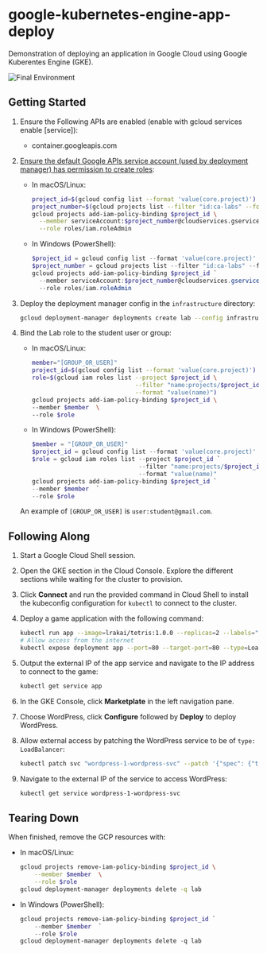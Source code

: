 # google-kubernetes-engine-app-deploy

Demonstration of deploying an application in Google Cloud using Google Kuberentes Engine (GKE).

![Final Environment](https://user-images.githubusercontent.com/3911650/48246112-53d23d00-e3ab-11e8-9e80-46c6366e0acc.png)

## Getting Started

1. Ensure the Following APIs are enabled (enable with gcloud services enable [service]):

    - container.googleapis.com

1. [Ensure the default Google APIs service account (used by deployment manager) has permission to create roles](https://cloud.google.com/deployment-manager/docs/configuration/set-access-control-resources):

    - In macOS/Linux:

        ```sh
        project_id=$(gcloud config list --format 'value(core.project)')
        project_number=$(gcloud projects list --filter "id:ca-labs" --format 'value(projectNumber)')
        gcloud projects add-iam-policy-binding $project_id \
          --member serviceAccount:$project_number@cloudservices.gserviceaccount.com \
          --role roles/iam.roleAdmin
        ```

    - In Windows (PowerShell):

        ```ps1
        $project_id = gcloud config list --format 'value(core.project)'
        $project_number = gcloud projects list --filter "id:ca-labs" --format 'value(projectNumber)'
        gcloud projects add-iam-policy-binding $project_id `
          --member serviceAccount:$project_number@cloudservices.gserviceaccount.com `
          --role roles/iam.roleAdmin
        ```

1. Deploy the deployment manager config in the `infrastructure` directory:

    ```sh
    gcloud deployment-manager deployments create lab --config infrastructure/deployment.yaml
    ```

1. Bind the Lab role to the student user or group:

    - In macOS/Linux:

        ```sh
        member="[GROUP_OR_USER]"
        project_id=$(gcloud config list --format 'value(core.project)')
        role=$(gcloud iam roles list --project $project_id \
                                     --filter "name:projects/$project_id/roles/studentrole*" \
                                     --format "value(name)")
        gcloud projects add-iam-policy-binding $project_id \
        --member $member  \
        --role $role
        ```

    - In Windows (PowerShell):

        ```ps1
        $member = "[GROUP_OR_USER]"
        $project_id = gcloud config list --format 'value(core.project)'
        $role = gcloud iam roles list --project $project_id `
                                      --filter "name:projects/$project_id/roles/studentrole*" `
                                      --format "value(name)"
        gcloud projects add-iam-policy-binding $project_id `
        --member $member  `
        --role $role
        ```

    An example of `[GROUP_OR_USER]` is `user:student@gmail.com`.

## Following Along

1. Start a Google Cloud Shell session.

1. Open the GKE section in the Cloud Console. Explore the different sections while waiting for the cluster to provision.

1. Click __Connect__ and run the provided command in Cloud Shell to install the kubeconfig configuration for `kubectl` to connect to the cluster.

1. Deploy a game application with the following command:

    ```sh
    kubectl run app --image=lrakai/tetris:1.0.0 --replicas=2 --labels="app=game"
    # Allow access from the internet
    kubectl expose deployment app --port=80 --target-port=80 --type=LoadBalancer
    ```

1. Output the external IP of the app service and navigate to the IP address to connect to the game:

    ```sh
    kubectl get service app
    ```

1. In the GKE Console, click __Marketplate__ in the left navigation pane.

1. Choose WordPress, click __Configure__ followed by __Deploy__ to deploy WordPress.

1. Allow external access by patching the WordPress service to be of `type: LoadBalancer`:

    ```sh
    kubectl patch svc "wordpress-1-wordpress-svc" --patch '{"spec": {"type": "LoadBalancer"}}'
    ```

1. Navigate to the external IP of the service to access WordPress:

    ```sh
    kubectl get service wordpress-1-wordpress-svc
    ```

## Tearing Down

When finished, remove the GCP resources with:

- In macOS/Linux:

    ```sh
    gcloud projects remove-iam-policy-binding $project_id \
        --member $member  \
        --role $role
    gcloud deployment-manager deployments delete -q lab
    ```

- In Windows (PowerShell):

    ```ps1
    gcloud projects remove-iam-policy-binding $project_id `
        --member $member  `
        --role $role
    gcloud deployment-manager deployments delete -q lab
    ```
